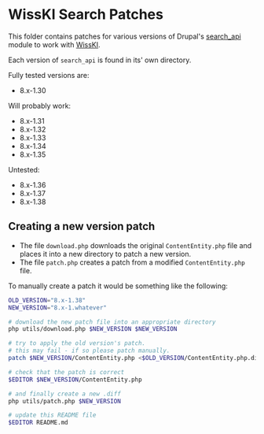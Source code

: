 # WissKI Search Patches

This folder contains patches for various versions of Drupal's [search_api](https://www.drupal.org/project/search_api) module to work with [WissKI](https://wiss-ki.eu/documentation/search/solr-search).

Each version of `search_api` is found in its' own directory.

Fully tested versions are:

- 8.x-1.30

Will probably work:

- 8.x-1.31
- 8.x-1.32
- 8.x-1.33
- 8.x-1.34
- 8.x-1.35

Untested:

- 8.x-1.36
- 8.x-1.37
- 8.x-1.38

## Creating a new version patch

- The file `download.php` downloads the original `ContentEntity.php` file and places it into a new directory to patch a new version.
- The file `patch.php` creates a patch from a modified `ContentEntity.php` file.

To manually create a patch it would be something like the following:

```bash
OLD_VERSION="8.x-1.38"
NEW_VERSION="8.x-1.whatever"

# download the new patch file into an appropriate directory
php utils/download.php $NEW_VERSION $NEW_VERSION 

# try to apply the old version's patch. 
# this may fail - if so please patch manually. 
patch $NEW_VERSION/ContentEntity.php <$OLD_VERSION/ContentEntity.php.diff

# check that the patch is correct
$EDITOR $NEW_VERSION/ContentEntity.php 

# and finally create a new .diff
php utils/patch.php $NEW_VERSION

# update this README file
$EDITOR README.md
```